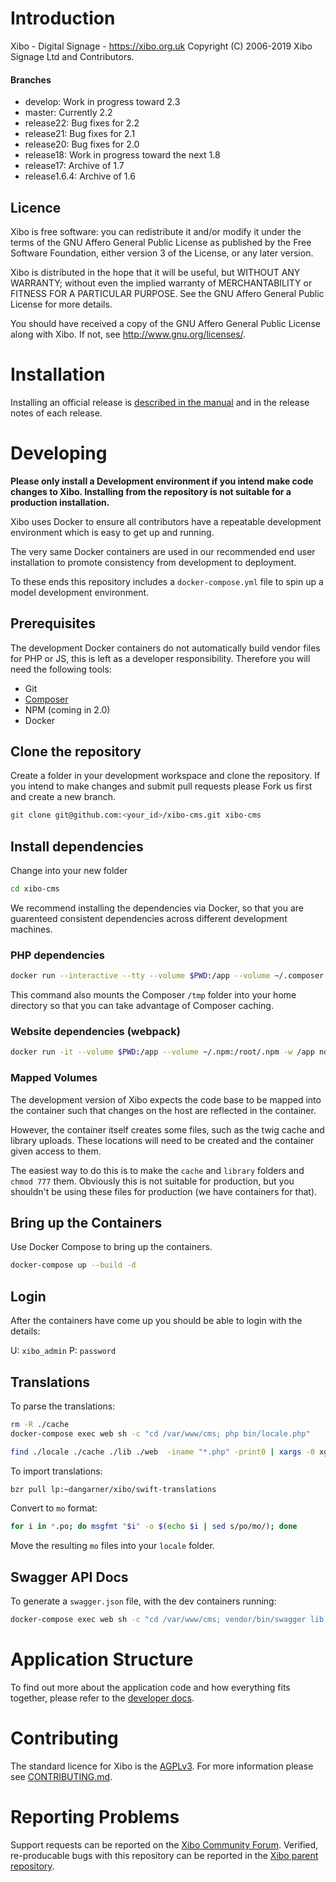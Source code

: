# Introduction
Xibo - Digital Signage - https://xibo.org.uk
Copyright (C) 2006-2019 Xibo Signage Ltd and Contributors.



#### Branches

- develop: Work in progress toward 2.3
- master: Currently 2.2
- release22: Bug fixes for 2.2
- release21: Bug fixes for 2.1
- release20: Bug fixes for 2.0
- release18: Work in progress toward the next 1.8
- release17: Archive of 1.7
- release1.6.4: Archive of 1.6



## Licence
Xibo is free software: you can redistribute it and/or modify it under the terms of the GNU Affero General Public License as published by the Free Software Foundation, either version 3 of the License, or
any later version.

Xibo is distributed in the hope that it will be useful, but WITHOUT ANY WARRANTY; without even the implied warranty of MERCHANTABILITY or FITNESS FOR A PARTICULAR PURPOSE.  See the GNU Affero General Public License for more details.

You should have received a copy of the GNU Affero General Public License along with Xibo.  If not, see <http://www.gnu.org/licenses/>.



# Installation

Installing an official release is [described in the manual](http://xibo.org.uk/manual/en/install_cms.html) and in the release notes of each release.



# Developing

**Please only install a Development environment if you intend make code changes to Xibo. Installing from the repository is not suitable for a production installation.**

Xibo uses Docker to ensure all contributors have a repeatable development environment which is easy to get up and running.

The very same Docker containers are used in our recommended end user installation to promote consistency from development to deployment.

To these ends this repository includes a `docker-compose.yml` file to spin up a model development environment.



## Prerequisites

The development Docker containers do not automatically build vendor files for PHP or JS, this is left as a developer responsibility. Therefore you will need the following tools:

 - Git
 - [Composer](http://getcomposer.org)
 - NPM (coming in 2.0)
 - Docker





## Clone the repository

Create a folder in your development workspace and clone the repository. If you intend to make changes and submit pull requests please Fork us first and create a new branch.

```sh
git clone git@github.com:<your_id>/xibo-cms.git xibo-cms
```



## Install dependencies

Change into your new folder

```sh
cd xibo-cms
```

We recommend installing the dependencies via Docker, so that you are guarenteed consistent dependencies across different development machines.

### PHP dependencies

```bash
docker run --interactive --tty --volume $PWD:/app --volume ~/.composer:/tmp composer install
```

This command also mounts the Composer `/tmp` folder into your home directory so that you can take advantage of Composer caching.

### Website dependencies (webpack)

```bash
docker run -it --volume $PWD:/app --volume ~/.npm:/root/.npm -w /app node:12 sh -c "npm install webpack -g; npm install; npm run build;"
```

### Mapped Volumes

The development version of Xibo expects the code base to be mapped into the container such that changes on the host
are reflected in the container.

However, the container itself creates some files, such as the twig cache and library uploads. These locations will need
to be created and the container given access to them.

The easiest way to do this is to make the `cache` and `library` folders and `chmod 777` them. Obviously this is not
suitable for production, but you shouldn't be using these files for production (we have containers for that).


## Bring up the Containers

Use Docker Compose to bring up the containers.

```sh
docker-compose up --build -d
```

## Login
After the containers have come up you should be able to login with the details:

U: `xibo_admin`
P: `password`


## Translations
To parse the translations:

```bash
rm -R ./cache
docker-compose exec web sh -c "cd /var/www/cms; php bin/locale.php"
```

```bash
find ./locale ./cache ./lib ./web  -iname "*.php" -print0 | xargs -0 xgettext --from-code=UTF-8 -k_e -k_x -k__ -o locale/default.pot
```

To import translations:

```bash
bzr pull lp:~dangarner/xibo/swift-translations
```

Convert to `mo` format:

```bash
for i in *.po; do msgfmt "$i" -o $(echo $i | sed s/po/mo/); done
```

Move the resulting `mo` files into your `locale` folder.

## Swagger API Docs
To generate a `swagger.json` file, with the dev containers running:

```bash
docker-compose exec web sh -c "cd /var/www/cms; vendor/bin/swagger lib -o web/swagger.json"
```

# Application Structure

To find out more about the application code and how everything fits together, please refer to 
the [developer docs](https://xibo.org.uk/docs/developer).



# Contributing

The standard licence for Xibo is the [AGPLv3](LICENSE). For more information please see [CONTRIBUTING.md](CONTRIBUTING.md).


# Reporting Problems

Support requests can be reported on the [Xibo Community Forum](https://community.xibo.org.uk/c/dev). Verified, 
re-producable bugs with this repository can be reported in 
the [Xibo parent repository](https://github.com/xibosignage/xibo/issues).
